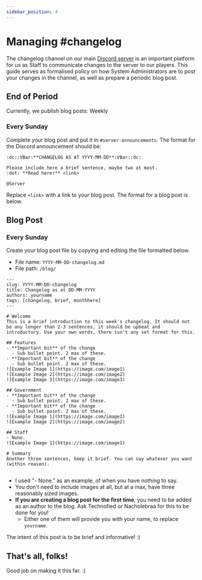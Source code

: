 ```yaml
---
sidebar_position: 4
---
```


# Managing #changelog
The changelog channel on our main [Discord server](https://discord.gg/democracy) is an important platform for us as Staff to communicate changes to the server to our players. This guide serves as formalised policy on how System Administrators are to post your changes in the channel, as well as prepare a periodic blog post.

## End of Period
Currently, we publish blog posts: Weekly

### Every Sunday
Complete your blog post and put it in ``#server-announcements``. The format for the Discord announcement should be:

```
:dc::VBar:**CHANGELOG AS AT YYYY-MM-DD**:VBar::dc: 

Please include here a brief sentence, maybe two at most.
:dot: **Read here!** <link>

@Server

```

Replace ``<link>`` with a link to your blog post. The format for a blog post is below.

## Blog Post

### Every Sunday

Create your blog post file by copying and editing the file formatted below.

- File name: ``YYYY-MM-DD-changelog.md``
- File path: ``/blog/``

```
---
slug: YYYY-MM-DD-changelog
title: Changelog as at DD-MM-YYYY
authors: yourname
tags: [changelog, brief, monthhere]
---

# Welcome
This is a brief introduction to this week's changelog. It should not be any longer than 2-3 sentences, it should be upbeat and introductory. Use your own words, there isn't any set format for this.

## Features
- **Important bit** of the change
  - Sub bullet point. 2 max of these.
- **Important bit** of the change
  - Sub bullet point. 2 max of these.
![Example Image 1](https://image.com/image1)
![Example Image 2](https://image.com/image2)
![Example Image 3](https://image.com/image3)

## Government
- **Important bit** of the change
  - Sub bullet point. 2 max of these.
- **Important bit** of the change
  - Sub bullet point. 2 max of these.
![Example Image 1](https://image.com/image1)
![Example Image 2](https://image.com/image2)

## Staff
- None.
![Example Image 1](https://image.com/image1)

# Summary
Another three sentences, keep it brief. You can say whatever you want (within reason).


```

- I used "- None." as an example, of when you have nothing to say.
- You don't need to include images at all, but at a max, have three reasonably sized images.
- **If you are creating a blog post for the first time**, you need to be added as an author to the blog. Ask Technofied or Nacholebraa for this to be done for you!
  - Either one of them will provide you with your name, to replace ``yourname``.

The intent of this post is to be brief and informative! :)

## That's all, folks!
Good job on making it this far. :)